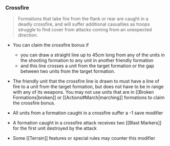 ### Crossfire
> Formations that take fire from the flank or rear are caught in a  
deadly crossfire, and will suffer additional casualties as troops  
struggle to find cover from attacks coming from an unexpected  
direction.

- You can claim the crossfire bonus if 
	- you can draw a straight line up to 45cm long from any of the units in the shooting formation to any unit in another friendly formation 
	- and this line crosses a unit from the target formation or the gap between two units  from the target formation.
- The friendly unit that the crossfire line is drawn to must have a line of fire to a unit from the target formation, but does not have to be in range with any of its weapons. You may not use units that are in [[Broken Formations|broken]] or [[Actions#March|marching]] formations to claim the crossfire bonus.

- All units from a formation caught in a crossfire suffer a -1 save modifier
- A formation caught in a crossfire attack receives two [[Blast Markers]] for the first unit destroyed by the attack

- Some [[Terrain]] features or special rules may counter this modifier